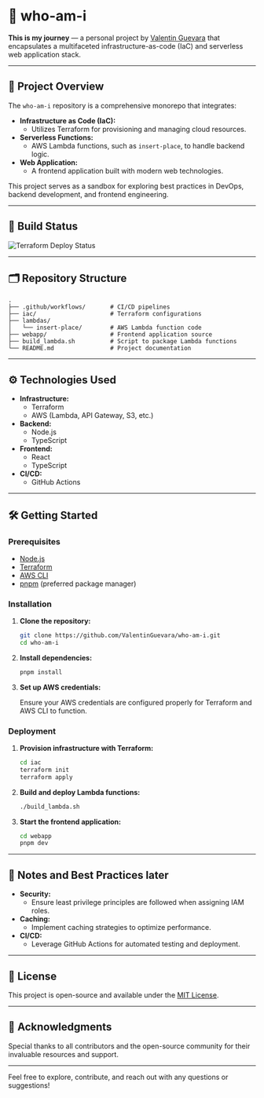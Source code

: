 # 🧭 who-am-i

**This is my journey** — a personal project by [Valentin Guevara](https://github.com/ValentinGuevara) that encapsulates a multifaceted infrastructure-as-code (IaC) and serverless web application stack.

---

## 🚀 Project Overview

The `who-am-i` repository is a comprehensive monorepo that integrates:

- **Infrastructure as Code (IaC):**
  - Utilizes Terraform for provisioning and managing cloud resources.
- **Serverless Functions:**
  - AWS Lambda functions, such as `insert-place`, to handle backend logic.
- **Web Application:**
  - A frontend application built with modern web technologies.

This project serves as a sandbox for exploring best practices in DevOps, backend development, and frontend engineering.

---

## 🚦 Build Status

![Terraform Deploy Status](https://github.com/github/docs/actions/workflows/main.yml/badge.svg?branch=main)

---

## 🗂️ Repository Structure

```
.
├── .github/workflows/       # CI/CD pipelines
├── iac/                     # Terraform configurations
├── lambdas/
│   └── insert-place/        # AWS Lambda function code
├── webapp/                  # Frontend application source
├── build_lambda.sh          # Script to package Lambda functions
└── README.md                # Project documentation
```

---

## ⚙️ Technologies Used

- **Infrastructure:**
  - Terraform
  - AWS (Lambda, API Gateway, S3, etc.)
- **Backend:**
  - Node.js
  - TypeScript
- **Frontend:**
  - React
  - TypeScript
- **CI/CD:**
  - GitHub Actions

---

## 🛠️ Getting Started

### Prerequisites

- [Node.js](https://nodejs.org/)
- [Terraform](https://www.terraform.io/)
- [AWS CLI](https://aws.amazon.com/cli/)
- [pnpm](https://pnpm.io/) (preferred package manager)

### Installation

1. **Clone the repository:**

   ```bash
   git clone https://github.com/ValentinGuevara/who-am-i.git
   cd who-am-i
   ```

2. **Install dependencies:**

   ```bash
   pnpm install
   ```

3. **Set up AWS credentials:**

   Ensure your AWS credentials are configured properly for Terraform and AWS CLI to function.

### Deployment

1. **Provision infrastructure with Terraform:**

   ```bash
   cd iac
   terraform init
   terraform apply
   ```

2. **Build and deploy Lambda functions:**

   ```bash
   ./build_lambda.sh
   ```

3. **Start the frontend application:**

   ```bash
   cd webapp
   pnpm dev
   ```

---

## 📌 Notes and Best Practices later

- **Security:**
  - Ensure least privilege principles are followed when assigning IAM roles.
- **Caching:**
  - Implement caching strategies to optimize performance.
- **CI/CD:**
  - Leverage GitHub Actions for automated testing and deployment.

---

## 📄 License

This project is open-source and available under the [MIT License](LICENSE).

---

## 🙌 Acknowledgments

Special thanks to all contributors and the open-source community for their invaluable resources and support.

---

Feel free to explore, contribute, and reach out with any questions or suggestions!